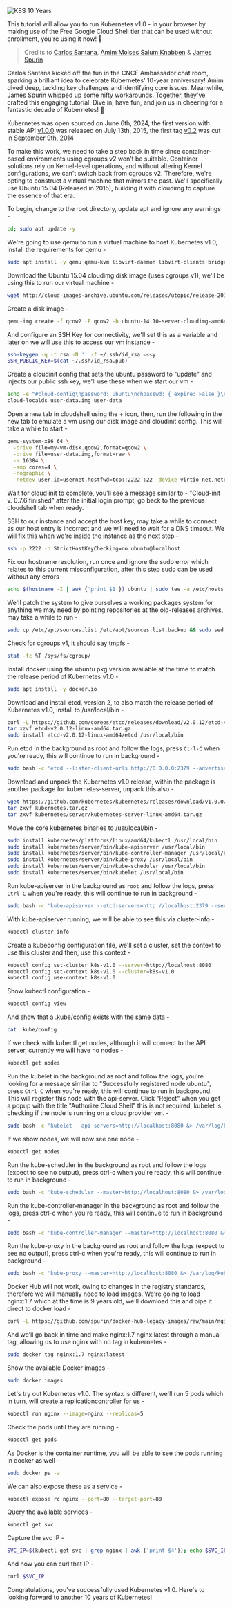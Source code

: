 ![K8S 10 Years](https://www.linuxfoundation.org/hubfs/hbd_k8s-1.svg)

This tutorial will allow you to run Kubernetes v1.0 - in your browser by making use of the Free Google Cloud Shell tier that can be used without enrollment, you're using it now! 🚀

>Credits to [Carlos Santana](https://github.com/csantanapr), [Amim Moises Salum Knabben](https://github.com/knabben) & [James Spurin](https://github.com/spurin)

Carlos Santana kicked off the fun in the CNCF Ambassador chat room, sparking a brilliant idea to celebrate Kubernetes' 10-year anniversary! Amim dived deep, tackling key challenges and identifying core issues. Meanwhile, James Spurin whipped up some nifty workarounds. Together, they've crafted this engaging tutorial. Dive in, have fun, and join us in cheering for a fantastic decade of Kubernetes! 🎉

Kubernetes was open sourced on June 6th, 2024, the first version with stable API [v1.0.0](https://github.com/kubernetes/kubernetes/releases/tag/v1.0.0) was released on July 13th, 2015, the first tag [v0.2](https://github.com/kubernetes/kubernetes/releases/tag/v0.2) was cut in September 9th, 2014

To make this work, we need to take a step back in time since container-based environments using cgroups v2 won’t be suitable. Container solutions rely on Kernel-level operations, and without altering Kernel configurations, we can't switch back from cgroups v2. Therefore, we're opting to construct a virtual machine that mirrors the past. We'll specifically use Ubuntu 15.04 (Released in 2015), building it with cloudimg to capture the essence of that era.

To begin, change to the root directory, update apt and ignore any warnings -

```bash
cd; sudo apt update -y
```


We're going to use qemu to run a virtual machine to host Kubernetes v1.0, install the requirements for qemu -

```bash
sudo apt install -y qemu qemu-kvm libvirt-daemon libvirt-clients bridge-utils virt-manager cloud-image-utils
```

Download the Ubuntu 15.04 cloudimg disk image (uses cgroups v1), we'll be using this to run our virtual machine -

```bash
wget http://cloud-images-archive.ubuntu.com/releases/utopic/release-20150723/ubuntu-14.10-server-cloudimg-amd64-disk1.img
```

Create a disk image -

```bash
qemu-img create -f qcow2 -F qcow2 -b ubuntu-14.10-server-cloudimg-amd64-disk1.img my-vm-disk.qcow2 20G
```

And configure an SSH Key for connectivity, we'll set this as a variable and later on we will use this to access our vm instance -

```bash
ssh-keygen -q -t rsa -N '' -f ~/.ssh/id_rsa <<<y
SSH_PUBLIC_KEY=$(cat ~/.ssh/id_rsa.pub)
```

Create a cloudinit config that sets the ubuntu password to "update" and injects our public ssh key, we'll use these when we start our vm -

```bash
echo -e "#cloud-config\npassword: ubuntu\nchpasswd: { expire: False }\nssh_pwauth: True\nssh_authorized_keys:\n  - ${SSH_PUBLIC_KEY}" > user-data
cloud-localds user-data.img user-data
```

Open a new tab in cloudshell using the + icon, then, run the following in the new tab to emulate a vm using our disk image and cloudinit config. This will take a while to start -

```bash
qemu-system-x86_64 \
  -drive file=my-vm-disk.qcow2,format=qcow2 \
  -drive file=user-data.img,format=raw \
  -m 16384 \
  -smp cores=4 \
  -nographic \
  -netdev user,id=usernet,hostfwd=tcp::2222-:22 -device virtio-net,netdev=usernet
```

Wait for cloud init to complete, you'll see a message similar to - "Cloud-init v. 0.7.6 finished" after the initial login prompt, go back to the previous cloudshell tab when ready.

SSH to our instance and accept the host key, may take a while to connect as our host entry is incorrect and we will need to wait for a DNS timeout. We will fix this when we're inside the instance as the next step -

```bash
ssh -p 2222 -o StrictHostKeyChecking=no ubuntu@localhost
```

Fix our hostname resolution, run once and ignore the sudo error which relates to this current misconfiguration, after this step sudo can be used without any errors -

```bash
echo $(hostname -I | awk {'print $1'}) ubuntu | sudo tee -a /etc/hosts
```

We'll patch the system to give ourselves a working packages system for anything we may need by pointing repositories at the old-releases archives, may take a while to run -

```bash
sudo cp /etc/apt/sources.list /etc/apt/sources.list.backup && sudo sed -i 's|http://archive.ubuntu.com/ubuntu|http://old-releases.ubuntu.com/ubuntu|g' /etc/apt/sources.list && sudo sed -i 's|http://security.ubuntu.com/ubuntu|http://old-releases.ubuntu.com/ubuntu|g' /etc/apt/sources.list && sudo apt update
```

Check for cgroups v1, it should say tmpfs -

```bash
stat -fc %T /sys/fs/cgroup/
```

Install docker using the ubuntu pkg version available at the time to match the release period of Kubernetes v1.0 -

```bash
sudo apt install -y docker.io
```

Download and install etcd, version 2, to also match the release period of Kubernetes v1.0, install to /usr/local/bin -

```bash
curl -L https://github.com/coreos/etcd/releases/download/v2.0.12/etcd-v2.0.12-linux-amd64.tar.gz -o etcd-v2.0.12-linux-amd64.tar.gz
tar xzvf etcd-v2.0.12-linux-amd64.tar.gz
sudo install etcd-v2.0.12-linux-amd64/etcd /usr/local/bin
```

Run etcd in the background as root and follow the logs, press `Ctrl-C` when you're ready, this will continue to run in background -

```bash
sudo bash -c 'etcd --listen-client-urls http://0.0.0.0:2379 --advertise-client-urls http://localhost:2379 &> /var/log/etcd.log &'; tail -f /var/log/etcd.log
```

Download and unpack the Kubernetes v1.0 release, within the package is another package for kubernetes-server, unpack this also -

```bash
wget https://github.com/kubernetes/kubernetes/releases/download/v1.0.0/kubernetes.tar.gz
tar zxvf kubernetes.tar.gz
tar zxvf kubernetes/server/kubernetes-server-linux-amd64.tar.gz
```

Move the core kubernetes binaries to /usr/local/bin -

```bash
sudo install kubernetes/platforms/linux/amd64/kubectl /usr/local/bin
sudo install kubernetes/server/bin/kube-apiserver /usr/local/bin
sudo install kubernetes/server/bin/kube-controller-manager /usr/local/bin
sudo install kubernetes/server/bin/kube-proxy /usr/local/bin
sudo install kubernetes/server/bin/kube-scheduler /usr/local/bin
sudo install kubernetes/server/bin/kubelet /usr/local/bin
```

Run kube-apiserver in the background as `root` and follow the logs, press `Ctrl-C` when you're ready, this will continue to run in background -

```bash
sudo bash -c 'kube-apiserver --etcd-servers=http://localhost:2379 --service-cluster-ip-range=10.0.0.0/16 --bind-address=0.0.0.0 --insecure-bind-address=0.0.0.0 &> /var/log/kube-apiserver.log &'; tail -f /var/log/kube-apiserver.log
```

With kube-apiserver running, we will be able to see this via cluster-info -

```bash
kubectl cluster-info
```

Create a kubeconfig configuration file, we'll set a cluster, set the context to use this cluster and then, use this context -

```bash
kubectl config set-cluster k8s-v1.0 --server=http://localhost:8080
kubectl config set-context k8s-v1.0 --cluster=k8s-v1.0
kubectl config use-context k8s-v1.0
```

Show kubectl configuration -

```bash
kubectl config view
```

And show that a .kube/config exists with the same data -

```bash
cat .kube/config
```

If we check with kubectl get nodes, although it will connect to the API server, currently we will have no nodes -

```bash
kubectl get nodes
```

Run the kubelet in the background as root and follow the logs, you're looking for a message similar to "Successfully registered node ubuntu", press `Ctrl-C` when you're ready, this will continue to run in background. This will register this node with the api-server. Click "Reject" when you get a popup with the title "Authorize Cloud Shell" this is not required, kubelet is checking if the node is running on a cloud provider vm.  -

```bash
sudo bash -c 'kubelet --api-servers=http://localhost:8080 &> /var/log/kubelet.log &'; tail -f /var/log/kubelet.log
```

If we show nodes, we will now see one node -

```bash
kubectl get nodes
```

Run the kube-scheduler in the background as root and follow the logs (expect to see no output), press ctrl-c when you're ready, this will continue to run in background -

```bash
sudo bash -c 'kube-scheduler --master=http://localhost:8080 &> /var/log/kube-scheduler.log &'; tail -f /var/log/kube-scheduler.log
```

Run the kube-controller-manager in the background as root and follow the logs, press ctrl-c when you're ready, this will continue to run in background -

```bash
sudo bash -c 'kube-controller-manager --master=http://localhost:8080 &> /var/log/kube-controller-manager.log &'; tail -f /var/log/kube-controller-manager.log
```

Run the kube-proxy in the background as root and follow the logs (expect to see no output), press ctrl-c when you're ready, this will continue to run in background -

```bash
sudo bash -c 'kube-proxy --master=http://localhost:8080 &> /var/log/kube-proxy.log &'; tail -f /var/log/kube-proxy.log
```

Docker Hub will not work, owing to changes in the registry standards, therefore we will manually need to load images. We're going to load nginx:1.7 which at the time is 9 years old, we'll download this and pipe it direct to docker load -

```bash
curl -L https://github.com/spurin/docker-hub-legacy-images/raw/main/nginx-1.7.tar | sudo docker load
```

And we'll go back in time and make nginx:1.7 nginx:latest through a manual tag, allowing us to use nginx with no tag in kubernetes -

```bash
sudo docker tag nginx:1.7 nginx:latest
```

Show the available Docker images -

```bash
sudo docker images
```

Let's try out Kubernetes v1.0. The syntax is different, we'll run 5 pods which in turn, will create a replicationcontroller for us -

```bash
kubectl run nginx --image=nginx --replicas=5
```

Check the pods until they are running -

```bash
kubectl get pods
```

As Docker is the container runtime, you will be able to see the pods running in docker as well -

```bash
sudo docker ps -a
```

We can also expose these as a service -

```bash
kubectl expose rc nginx --port=80 --target-port=80
```

Query the available services -
```bash
kubectl get svc
```

Capture the svc IP -

```bash
SVC_IP=$(kubectl get svc | grep nginx | awk {'print $4'}); echo $SVC_IP
```

And now you can curl that IP -

```bash
curl $SVC_IP
```

Congratulations, you've successfully used Kubernetes v1.0. Here's to looking forward to another 10 years of Kubernetes!
